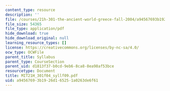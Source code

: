 ```yaml
---
content_type: resource
description: ''
file: /courses/21h-301-the-ancient-world-greece-fall-2004/a94567693b1926d165251a0263de6f61_MIT21H_301f04_syllf09.pdf
file_size: 54365
file_type: application/pdf
hide_download: true
hide_download_original: null
learning_resource_types: []
license: https://creativecommons.org/licenses/by-nc-sa/4.0/
ocw_type: OCWFile
parent_title: Syllabus
parent_type: CourseSection
parent_uid: d1813f37-b0cd-9eb6-8ca8-8ea98af53bce
resourcetype: Document
title: MIT21H_301f04_syllf09.pdf
uid: a9456769-3b19-26d1-6525-1a0263de6f61
---
```

